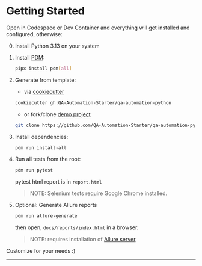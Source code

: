# Getting Started

Open in Codespace or Dev Container and everything will get installed and configured, otherwise:

0. Install Python 3.13 on your system

1. Install [PDM](https://pdm-project.org):
   ```bash
   pipx install pdm[all]
   ```

2. Generate from template:
    - via [cookiecutter](https://www.cookiecutter.io/)
    ```bash
    cookiecutter gh:QA-Automation-Starter/qa-automation-python
    ```
    - or fork/clone [demo project](https://github.com/QA-Automation-Starter/qa-automation-python-demo)
    ```bash
    git clone https://github.com/QA-Automation-Starter/qa-automation-python-demo.git
    ```

3. Install dependencies:
   ```bash
   pdm run install-all
   ```

4. Run all tests from the root:
   ```bash
   pdm run pytest
   ```
   pytest html report is in `report.html`
   > NOTE: Selenium tests require Google Chrome installed.

5. Optional: Generate Allure reports
    ```bash
    pdm run allure-generate
    ```
    then open, `docs/reports/index.html` in a browser.
    
    > NOTE: requires installation of [Allure server](https://docs.qameta.io/allure/)



Customize for your needs :)

---
